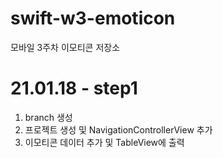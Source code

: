 # swift-w3-emoticon
모바일 3주차 이모티콘 저장소

# 21.01.18 - step1
1. branch 생성
2. 프로젝트 생성 및 NavigationControllerView 추가
3. 이모티콘 데이터 추가 및 TableView에 출력

